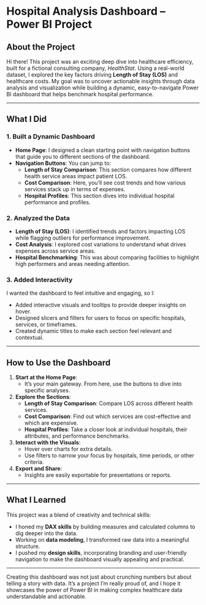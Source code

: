 # **Hospital Analysis Dashboard – Power BI Project**

## **About the Project**
Hi there! This project was an exciting deep dive into healthcare efficiency, built for a fictional consulting company, *HealthStat*. Using a real-world dataset, I explored the key factors driving **Length of Stay (LOS)** and healthcare costs. My goal was to uncover actionable insights through data analysis and visualization while building a dynamic, easy-to-navigate Power BI dashboard that helps benchmark hospital performance.  

---

## **What I Did**
### **1. Built a Dynamic Dashboard**
- **Home Page**: I designed a clean starting point with navigation buttons that guide you to different sections of the dashboard.
- **Navigation Buttons**: You can jump to:
  - **Length of Stay Comparison**: This section compares how different health service areas impact patient LOS.
  - **Cost Comparison**: Here, you’ll see cost trends and how various services stack up in terms of expenses.
  - **Hospital Profiles**: This section dives into individual hospital performance and profiles.

### **2. Analyzed the Data**
- **Length of Stay (LOS)**: I identified trends and factors impacting LOS while flagging outliers for performance improvement.
- **Cost Analysis**: I explored cost variations to understand what drives expenses across service areas.
- **Hospital Benchmarking**: This was about comparing facilities to highlight high performers and areas needing attention.

### **3. Added Interactivity**
I wanted the dashboard to feel intuitive and engaging, so I:
- Added interactive visuals and tooltips to provide deeper insights on hover.
- Designed slicers and filters for users to focus on specific hospitals, services, or timeframes.
- Created dynamic titles to make each section feel relevant and contextual.

---

## **How to Use the Dashboard**
1. **Start at the Home Page**:
   - It’s your main gateway. From here, use the buttons to dive into specific analyses.  
2. **Explore the Sections**:
   - **Length of Stay Comparison**: Compare LOS across different health services.  
   - **Cost Comparison**: Find out which services are cost-effective and which are expensive.
   - **Hospital Profiles**: Take a closer look at individual hospitals, their attributes, and performance benchmarks.
3. **Interact with the Visuals**:
   - Hover over charts for extra details.
   - Use filters to narrow your focus by hospitals, time periods, or other criteria.
4. **Export and Share**:
   - Insights are easily exportable for presentations or reports.

---

## **What I Learned**
This project was a blend of creativity and technical skills:
- I honed my **DAX skills** by building measures and calculated columns to dig deeper into the data.
- Working on **data modeling**, I transformed raw data into a meaningful structure.
- I pushed my **design skills**, incorporating branding and user-friendly navigation to make the dashboard visually appealing and practical.

---

Creating this dashboard was not just about crunching numbers but about telling a story with data. It’s a project I’m really proud of, and I hope it showcases the power of Power BI in making complex healthcare data understandable and actionable.
